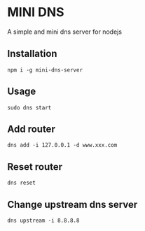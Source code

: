 MINI DNS
===

A simple and mini dns server for nodejs

## Installation
	npm i -g mini-dns-server

## Usage

	sudo dns start

## Add router

	dns add -i 127.0.0.1 -d www.xxx.com

## Reset router

	dns reset

## Change upstream dns server

	dns upstream -i 8.8.8.8